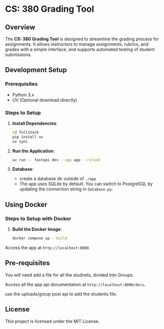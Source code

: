 # CS: 380 Grading Tool

## Overview
The **CS: 380 Grading Tool** is designed to streamline the grading process for assignments. It allows instructors to manage assignments, rubrics, and grades with a simple interface, and supports automated testing of student submissions.

## Development Setup

### Prerequisites
- Python 3.x
- UV (Optional download directly)

### Steps to Setup

1. **Install Dependencies**:
   ```bash
   cd fullstack
   pip install uv
   uv sync
   ```

2. **Run the Application**:
   ```bash
   uv run -- fastapi dev --app app --reload
   ```

3. **Database**:
   - create a database dir outside of `./app` 
   - The app uses SQLite by default. You can switch to PostgreSQL by updating the connection string in `database.py`.

## Using Docker

### Steps to Setup with Docker

1. **Build the Docker Image**:
   ```bash
   docker compose up --build
   ```

Access the app at `http://localhost:8000`.


## Pre-requisites

You will need add a file for all the studnets, divided into Groups.

Access all the app api documentation at `http://localhost:8000/docs`.

use the uploads/group post api to add the students file.

## License
This project is licensed under the MIT License.
